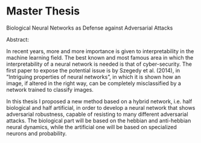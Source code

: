 # Master Thesis
Biological Neural Networks as Defense against Adversarial Attacks

Abstract:

In recent years, more and more importance is given to interpretability in the machine learning field. The best known and most famous area in which the interpretability of a neural network is needed is that of cyber-security. The first paper to expose the potential issue is by Szegedy et al. (2014), in ”Intriguing properties of neural networks”, in which it is shown how an image, if altered in the right way, can be completely misclassified by a network trained to classify images.

In this thesis I proposed a new method based on a hybrid network, i.e. half biological and half artificial, in order to develop a neural network that shows adversarial robustness, capable of resisting to many different adversarial attacks. The biological part will be based on the hebbian and anti-hebbian neural dynamics, while the artificial one will be based on specialized neurons and probability.
